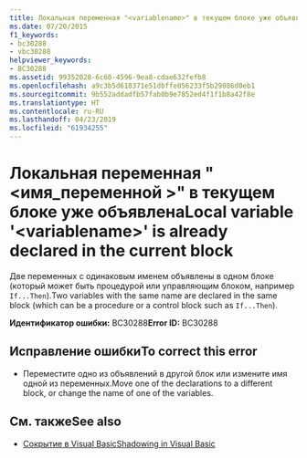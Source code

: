 ```yaml
---
title: Локальная переменная "<variablename>" в текущем блоке уже объявлена
ms.date: 07/20/2015
f1_keywords:
- bc30288
- vbc30288
helpviewer_keywords:
- BC30288
ms.assetid: 99352028-6c60-4596-9ea8-cdae632fefb8
ms.openlocfilehash: a9c3b5d618371e51dbffe056233f5b29086d0eb1
ms.sourcegitcommit: 9b552addadfb57fab0b9e7852ed4f1f1b8a42f8e
ms.translationtype: HT
ms.contentlocale: ru-RU
ms.lasthandoff: 04/23/2019
ms.locfileid: "61934255"
---
```

# <a name="local-variable-variablename-is-already-declared-in-the-current-block"></a><span data-ttu-id="7e051-102">Локальная переменная "\<имя_переменной >" в текущем блоке уже объявлена</span><span class="sxs-lookup"><span data-stu-id="7e051-102">Local variable '\<variablename>' is already declared in the current block</span></span>
<span data-ttu-id="7e051-103">Две переменных с одинаковым именем объявлены в одном блоке (который может быть процедурой или управляющим блоком, например `If...Then`).</span><span class="sxs-lookup"><span data-stu-id="7e051-103">Two variables with the same name are declared in the same block (which can be a procedure or a control block such as `If...Then`).</span></span>  
  
 <span data-ttu-id="7e051-104">**Идентификатор ошибки:** BC30288</span><span class="sxs-lookup"><span data-stu-id="7e051-104">**Error ID:** BC30288</span></span>  
  
## <a name="to-correct-this-error"></a><span data-ttu-id="7e051-105">Исправление ошибки</span><span class="sxs-lookup"><span data-stu-id="7e051-105">To correct this error</span></span>  
  
- <span data-ttu-id="7e051-106">Переместите одно из объявлений в другой блок или измените имя одной из переменных.</span><span class="sxs-lookup"><span data-stu-id="7e051-106">Move one of the declarations to a different block, or change the name of one of the variables.</span></span>  
  
## <a name="see-also"></a><span data-ttu-id="7e051-107">См. также</span><span class="sxs-lookup"><span data-stu-id="7e051-107">See also</span></span>

- [<span data-ttu-id="7e051-108">Сокрытие в Visual Basic</span><span class="sxs-lookup"><span data-stu-id="7e051-108">Shadowing in Visual Basic</span></span>](../../visual-basic/programming-guide/language-features/declared-elements/shadowing.md)

